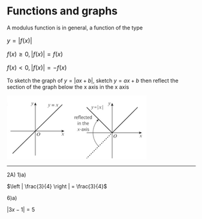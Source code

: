 # Functions and graphs


A modulus function is in general, a function of the type

<font size=3>

 $y = \left | f(x)  \right |$

$f(x) \geq 0, \left | f(x)  \right | = f(x)$

$f(x) \lt 0, \left | f(x)  \right | = -f(x)$

</font>

To sketch the graph of $y=\left | ax + b \right |$, sketch $y =ax + b$ then reflect the section of the graph below the x axis in the x axis

![](graph.png)

---
2A)
1)a)

$\left | \frac{3}{4} \right | = \frac{3}{4}$

6)a)

$\left | 3x -1 \right | = 5$